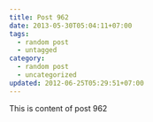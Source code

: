 ```yaml
---
title: Post 962
date: 2013-05-30T05:04:11+07:00
tags:
  - random post
  - untagged
category:
  - random post
  - uncategorized
updated: 2012-06-25T05:29:51+07:00
---
```

This is content of post 962